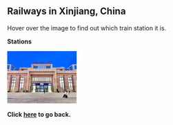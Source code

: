 ## Railways in Xinjiang, China

Hover over the image to find out which train station it is.

**Stations**

<img src="../../20240519CN_photos/CR/100.jpg" width="32%" title="喀什站">

**Click [here](https://wqgcx.github.io/transport/20240519CN/) to go back.**
